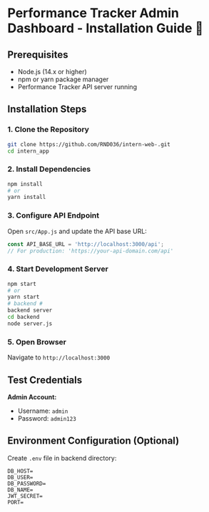 # Performance Tracker Admin Dashboard - Installation Guide 🎯

## Prerequisites

- Node.js (14.x or higher)
- npm or yarn package manager
- Performance Tracker API server running

## Installation Steps

### 1. Clone the Repository
```bash
git clone https://github.com/RND036/intern-web-.git
cd intern_app
```

### 2. Install Dependencies
```bash
npm install
# or
yarn install
```

### 3. Configure API Endpoint
Open `src/App.js` and update the API base URL:

```javascript
const API_BASE_URL = 'http://localhost:3000/api';
// For production: 'https://your-api-domain.com/api'
```

### 4. Start Development Server 
```bash
npm start
# or
yarn start
# backend #
backend server
cd backend
node server.js
```

### 5. Open Browser
Navigate to `http://localhost:3000`

## Test Credentials

**Admin Account:**
- Username: `admin`
- Password: `admin123`

## Environment Configuration (Optional)

Create `.env` file in backend directory:
```env
DB_HOST=
DB_USER=
DB_PASSWORD=
DB_NAME=
JWT_SECRET=
PORT=
```

